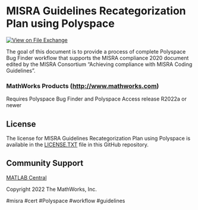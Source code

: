 # MISRA Guidelines Recategorization Plan using Polyspace

[![View <File Exchange Title> on File Exchange](https://www.mathworks.com/matlabcentral/images/matlab-file-exchange.svg)](https://www.mathworks.com/matlabcentral/fileexchange/####-file-exchange-title)  

The goal of this document is to provide a process of complete Polyspace Bug Finder workflow that supports the MISRA compliance 2020 document edited by the MISRA Consortium “Achieving compliance with MISRA Coding Guidelines”.

### MathWorks Products (http://www.mathworks.com)

Requires Polyspace Bug Finder and Polyspace Access release R2022a or newer

## License
The license for MISRA Guidelines Recategorization Plan using Polyspace is available in the [LICENSE.TXT](license.txt) file in this GitHub repository.

## Community Support
[MATLAB Central](https://www.mathworks.com/matlabcentral)

Copyright 2022 The MathWorks, Inc.

 #misra #cert #Polyspace #workflow #guidelines 

